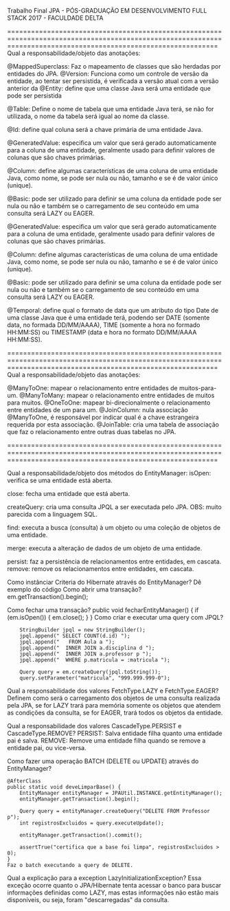 Trabalho Final JPA - PÓS-GRADUAÇÃO EM DESENVOLVIMENTO FULL STACK 2017 - FACULDADE DELTA

=================================================================================================================================================================
Qual a responsabilidade/objeto das anotações:

@MappedSuperclass: Faz o mapeamento de classes que são herdadas por entidades do JPA.
@Version: Funciona como um controle de versão da entidade, ao tentar ser persistida, é verificada a versão atual com a versão anterior da
@Entity: define que uma classe Java será uma entidade que pode ser persistida

@Table: Define o nome de tabela que uma entidade Java terá, se não for utilizada, o nome da tabela será igual ao nome da classe.

@Id: define qual coluna será a chave primária de uma entidade Java.

@GeneratedValue: especifica um  valor que será gerado automaticamente para a coluna de uma entidade, geralmente usado para definir valores de colunas que são chaves primárias.
  
@Column: define algumas características de uma coluna de uma entidade Java, como nome, se pode ser nula ou não, tamanho e se é de valor único (unique).

@Basic: pode ser utilizado para definir se uma coluna da entidade pode ser nula ou não e também se o carregamento de seu conteúdo em uma consulta será LAZY ou EAGER.

@GeneratedValue: especifica um  valor que será gerado automaticamente para a coluna de uma entidade, geralmente usado para definir valores de colunas que são chaves primárias.

@Column: define algumas características de uma coluna de uma entidade Java, como nome, se pode ser nula ou não, tamanho e se é de valor único (unique).

@Basic: pode ser utilizado para definir se uma coluna da entidade pode ser nula ou não e também se o carregamento de seu conteúdo em uma consulta será LAZY ou EAGER.

@Temporal: define qual o formato de data que um atributo do tipo Date de uma classe Java que é uma entidade terá, 
           podendo ser DATE (somente data, no formada DD/MM/AAAA), TIME (somente a hora no formado HH:MM:SS) ou TIMESTAMP (data e hora no formato DD/MM/AAAA HH:MM:SS).

=================================================================================================================================================================		   
Qual a responsabilidade/objeto das anotações:

@ManyToOne: mapear o relacionamento entre entidades de muitos-para-um.
@ManyToMany: mapear o relacionamento entre entidades de muitos para muitos.
@OneToOne: mapear bi-direcionalmente o relacionamento entre entidades de um para um.
@JoinColumn: nula associação @ManyToOne, é responsável por indicar qual é a chave estrangeira requerida por esta associação. 
@JoinTable: cria uma tabela de associação que faz o relacionamento entre outras duas tabelas no JPA.

=================================================================================================================================================================

Qual a responsabilidade/objeto dos métodos do EntityManager:
isOpen: verifica se uma entidade está aberta.

close: fecha uma entidade que está aberta.

createQuery: cria uma consulta JPQL a ser executada pelo JPA. OBS: muito parecida com a linguagem SQL.

find: executa a busca (consulta) à um objeto ou uma coleção de objetos de uma entidade.

merge: executa a alteração de dados de um objeto de uma entidade.

persist: faz a persistência de relacionamentos entre entidades, em cascata.
remove: remove os relacionamentos entre entidades, em cascata.
	   
Como instânciar Criteria do Hibernate através do EntityManager?
Dê exemplo do código
Como abrir uma transação?
	em.getTransaction().begin();
	
Como fechar uma transação?
	public void fecharEntityManager() {
		if (em.isOpen()) {
			em.close();
		}
	}
Como criar e executar uma query com JPQL?

		StringBuilder jpql = new StringBuilder();
		jpql.append(" SELECT COUNT(d.id) ");
		jpql.append("   FROM Aula a ");
		jpql.append("  INNER JOIN a.disciplina d ");
		jpql.append("  INNER JOIN a.professor p ");
		jpql.append("  WHERE p.matricula = :matricula ");
		
		Query query = em.createQuery(jpql.toString());
		query.setParameter("matricula", "999.999.999-0");
		
Qual a responsabilidade dos valores FetchType.LAZY e FetchType.EAGER? Definem como será o carregamento dos objetos de uma consulta realizada pela JPA, se for LAZY trará para memória somente os objetos que atendem as condições da consulta, se for EAGER, trará todos os objetos da entidade. 

Qual a responsabilidade dos valores CascadeType.PERSIST e CascadeType.REMOVE?
	PERSIST: Salva entidade filha quanto uma entidade pai é salva.
	REMOVE: Remove uma entidade filha quando se remove a entidade pai, ou vice-versa.
	
Como fazer uma operação BATCH (DELETE ou UPDATE) através do EntityManager?

	@AfterClass
	public static void deveLimparBase() {
		EntityManager entityManager = JPAUtil.INSTANCE.getEntityManager();
		entityManager.getTransaction().begin();

		Query query = entityManager.createQuery("DELETE FROM Professor p");
		int registrosExcluidos = query.executeUpdate();

		entityManager.getTransaction().commit();

		assertTrue("certifica que a base foi limpa", registrosExcluidos > 0);
	}
	Faz o batch executando a query de DELETE.
	
Qual a explicação para a exception LazyInitializationException?
Essa exceção ocorre quanto o JPA/Hibernate tenta acessar o banco para buscar informações definidas como LAZY, mas estas informações não estão mais disponíveis, ou seja, foram "descarregadas" da consulta.
